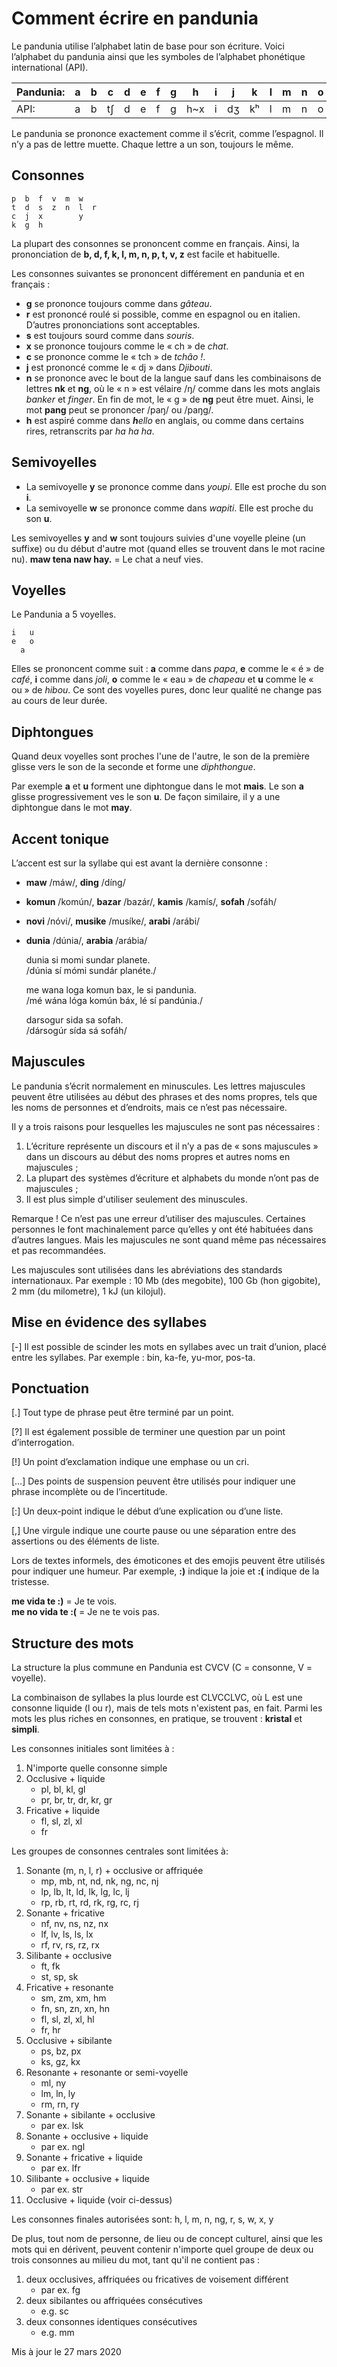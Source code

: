 ﻿# Comment écrire en pandunia

Le pandunia utilise l’alphabet latin de base pour son écriture. Voici l’alphabet du pandunia ainsi que les symboles de l’alphabet phonétique international (API).

| Pandunia: | a | b | c | d | e | f | g | h | i | j | k | l | m | n | o | p | r | s | t | u | v | w | x | y | z |
|-----------|---|---|---|---|---|---|---|---|---|---|---|---|---|---|---|---|---|---|---|---|---|---|---|---|---|
| API: | a | b | tʃ | d | e | f | g | h~x | i | dʒ | kʰ | l | m | n | o | pʰ | r~ɹ | s | tʰ | u | v | w~ʋ | ʃ | j | z~dz |

Le pandunia se prononce exactement comme il s’écrit, comme l’espagnol. Il n’y a pas de lettre muette. Chaque lettre a un son, toujours le même.


## Consonnes

    p  b  f  v  m  w
    t  d  s  z  n  l  r
    c  j  x        y
    k  g  h

La plupart des consonnes se prononcent comme en français. Ainsi, la prononciation de **b, d, f, k, l, m, n, p, t, v, z** est facile et habituelle.

Les consonnes suivantes se prononcent différement en pandunia et en français :

- **g** se prononce toujours comme dans _gâteau_.
- **r** est prononcé roulé si possible, comme en espagnol ou en italien. D’autres prononciations sont acceptables.
- **s** est toujours sourd comme dans _souris_. 
- **x** se prononce toujours comme le « ch » de _chat_.
- **c** se prononce comme le « tch » de _tchâo !_.
- **j** est prononcé comme le « dj » dans _Djibouti_.
- **n** se prononce avec le bout de la langue sauf dans les combinaisons de lettres **nk** et **ng**, où le « n » est vélaire /ŋ/ comme dans les mots anglais _banker_ et _finger_. En fin de mot, le « g » de **ng** peut être muet. Ainsi, le mot **pang** peut se prononcer /paŋ/ ou /paŋg/.
- **h** est aspiré comme dans _**h**ello_ en anglais, ou comme dans certains rires, retranscrits par _ha ha ha_.

## Semivoyelles

- La semivoyelle **y** se prononce comme dans _youpi_. Elle est proche du son **i**.
- La semivoyelle **w** se prononce comme dans _wapiti_. Elle est proche du son **u**.

Les semivoyelles **y** and **w** sont toujours suivies d'une voyelle pleine (un suffixe) ou du début d'autre mot (quand elles se trouvent dans le mot racine nu). 
**maw tena naw hay.** = Le chat a neuf vies.


## Voyelles

Le Pandunia a 5 voyelles.

    i   u
    e   o
      a

Elles se prononcent comme suit : **a** comme dans _papa_, **e** comme le « é » de _café_, **i** comme dans _joli_, **o** comme le « eau » de _chapeau_ et **u** comme le « ou » de  _hibou_. Ce sont des voyelles pures, donc leur qualité ne change pas au cours de leur durée.


## Diphtongues

Quand deux voyelles sont proches l'une de l'autre, le son de la première glisse vers le son de la seconde et forme une  _diphthongue_.

Par exemple **a** et **u** forment  une diphtongue dans le mot **mais**.
Le son **a** glisse progressivement ves le son **u**.
De façon similaire, il y a une diphtongue dans le mot **may**.




## Accent tonique

L’accent est sur la syllabe qui est avant la dernière consonne :

- **maw** /máw/, **ding** /díng/
- **komun** /komún/, **bazar** /bazár/, **kamis** /kamís/, **sofah** /sofáh/
- **novi** /nóvi/, **musike** /musíke/, **arabi** /arábi/
- **dunia** /dúnia/, **arabia** /arábia/

     dunia si momi sundar planete.  
    /dúnia sí mómi sundár planéte./

     me wana loga komun bax, le si pandunia.  
    /mé wána lóga komún báx, lé sí pandúnia./

     darsogur sida sa sofah.  
    /dársogúr sída sá sofáh/


## Majuscules

Le pandunia s’écrit normalement en minuscules. Les lettres majuscules peuvent être utilisées au début des phrases et des noms propres, tels que les noms de personnes et d’endroits, mais ce n’est pas nécessaire.

Il y a trois raisons pour lesquelles les majuscules ne sont pas nécessaires :

1. L’écriture représente un discours et il n’y a pas de « sons majuscules » dans un discours au début des noms propres et autres noms en majuscules ;
2. La plupart des systèmes d’écriture et alphabets du monde n’ont pas de majuscules ;
3. Il est plus simple d'utiliser seulement des minuscules.

Remarque ! Ce n’est pas une erreur d’utiliser des majuscules. Certaines personnes le font machinalement parce qu’elles y ont été habituées dans d’autres langues. Mais les majuscules ne sont quand même pas nécessaires et pas recommandées.

Les majuscules sont utilisées dans les abréviations des standards internationaux. Par exemple : 10 Mb (des megobite), 100 Gb (hon gigobite), 2 mm (du milometre), 1 kJ (un kilojul).


## Mise en évidence des syllabes

[-] Il est possible de scinder les mots en syllabes avec un trait d’union, placé entre les syllabes. Par exemple : bin, ka-fe, yu-mor, pos-ta.


## Ponctuation

[.] Tout type de phrase peut être terminé par un point.

[?] Il est également possible de terminer une question par un point d’interrogation.

[!] Un point d’exclamation indique une emphase ou un cri.

[…] Des points de suspension peuvent être utilisés pour indiquer une phrase incomplète ou de l’incertitude.

[:] Un deux-point indique le début d’une explication ou d’une liste.

[,] Une virgule indique une courte pause ou une séparation entre des assertions ou des éléments de liste.

Lors de textes informels, des émoticones et des emojis peuvent être utilisés pour indiquer une humeur. Par exemple,  **:)** indique la joie et **:(** indique de la tristesse.

**me vida te :)**
= Je te vois.  
**me no vida te :(**
= Je ne te vois pas.


## Structure des mots

La structure la plus commune en Pandunia est CVCV (C = consonne, V = voyelle).

La combinaison de syllabes la plus lourde est CLVCCLVC, où L est une consonne liquide (l ou r), mais de tels mots n'existent pas, en fait. Parmi les mots les plus riches en consonnes, en pratique, se trouvent :  **kristal** et **simpli**.


Les consonnes initiales sont limitées à :

1. N'importe quelle consonne simple
2. Occlusive + liquide
    - pl, bl, kl, gl
    - pr, br, tr, dr, kr, gr
3. Fricative + liquide
    - fl, sl, zl, xl
    - fr

Les groupes de consonnes centrales sont limitées à:

1. Sonante (m, n, l, r) + occlusive or affriquée
    - mp, mb, nt, nd, nk, ng, nc, nj
    - lp, lb, lt, ld, lk, lg, lc, lj
    - rp, rb, rt, rd, rk, rg, rc, rj
2. Sonante + fricative
    - nf, nv, ns, nz, nx
    - lf, lv, ls, ls, lx
    - rf, rv, rs, rz, rx
3. Silibante + occlusive
    - ft, fk
    - st, sp, sk
4. Fricative + resonante
    - sm, zm, xm, hm
    - fn, sn, zn, xn, hn
    - fl, sl, zl, xl, hl
    - fr, hr
5. Occlusive + sibilante
    - ps, bz, px
    - ks, gz, kx
6. Resonante + resonante or semi-voyelle
    - ml, ny
    - lm, ln, ly
    - rm, rn, ry
7. Sonante + sibilante + occlusive
    - par ex. lsk
8. Sonante + occlusive + liquide
    - par ex. ngl
9. Sonante + fricative + liquide
    - par ex. lfr
10. Silibante + occlusive + liquide
    - par ex. str
11. Occlusive + liquide (voir ci-dessus)

Les consonnes finales autorisées sont:
h, l, m, n, ng, r, s, w, x, y

De plus, tout nom de personne, de lieu ou de concept culturel, ainsi que les mots qui en dérivent, peuvent contenir n'importe quel groupe de deux ou trois consonnes au milieu du mot, tant qu'il ne contient pas :

1. deux occlusives, affriquées ou fricatives de voisement différent 
    - par ex. fg
2. deux sibilantes ou affriquées consécutives
    - e.g. sc
3. deux consonnes identiques consécutives
    - e.g. mm

Mis à jour le 27 mars 2020

